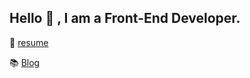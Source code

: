 ## Hello 👋 , I am a Front-End Developer.

📝 [resume](https://humble-respect-6a1.notion.site/ebd/1da627a735bd80fe9580d0aafa45b936 "이력서")

📚 [Blog](https://iaman.kr/ "블로그")

